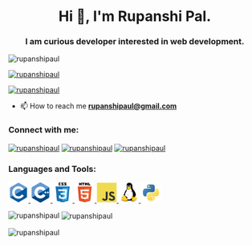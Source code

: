 <h1 align="center">Hi 👋, I'm Rupanshi Pal.</h1>
<h3 align="center">I am curious developer interested in web development.</h3>

<p align="left"> <img src="https://komarev.com/ghpvc/?username=rupanshipaul&label=Profile%20views&color=0e75b6&style=flat" alt="rupanshipaul" /> </p>

<p align="left"> <a href="https://github.com/ryo-ma/github-profile-trophy"><img src="https://github-profile-trophy.vercel.app/?username=rupanshipaul" alt="rupanshipaul" /></a> </p>

<p align="left"> <a href="https://twitter.com/rupanshipaul" target="blank"><img src="https://img.shields.io/twitter/follow/rupanshipaul?logo=twitter&style=for-the-badge" alt="rupanshipaul" /></a> </p>

- 📫 How to reach me **rupanshipaul@gmail.com**

<h3 align="left">Connect with me:</h3>
<p align="left">
<a href="https://twitter.com/rupanshipaul" target="blank"><img align="center" src="https://raw.githubusercontent.com/rahuldkjain/github-profile-readme-generator/master/src/images/icons/Social/twitter.svg" alt="rupanshipaul" height="30" width="40" /></a>
<a href="https://linkedin.com/in/rupanshipaul" target="blank"><img align="center" src="https://raw.githubusercontent.com/rahuldkjain/github-profile-readme-generator/master/src/images/icons/Social/linked-in-alt.svg" alt="rupanshipaul" height="30" width="40" /></a>
<a href="https://www.youtube.com/c/rupanshipaul" target="blank"><img align="center" src="https://raw.githubusercontent.com/rahuldkjain/github-profile-readme-generator/master/src/images/icons/Social/youtube.svg" alt="rupanshipaul" height="30" width="40" /></a>
</p>

<h3 align="left">Languages and Tools:</h3>
<p align="left"> <a href="https://www.cprogramming.com/" target="_blank" rel="noreferrer"> <img src="https://raw.githubusercontent.com/devicons/devicon/master/icons/c/c-original.svg" alt="c" width="40" height="40"/> </a> <a href="https://www.w3schools.com/cpp/" target="_blank" rel="noreferrer"> <img src="https://raw.githubusercontent.com/devicons/devicon/master/icons/cplusplus/cplusplus-original.svg" alt="cplusplus" width="40" height="40"/> </a> <a href="https://www.w3schools.com/css/" target="_blank" rel="noreferrer"> <img src="https://raw.githubusercontent.com/devicons/devicon/master/icons/css3/css3-original-wordmark.svg" alt="css3" width="40" height="40"/> </a> <a href="https://www.w3.org/html/" target="_blank" rel="noreferrer"> <img src="https://raw.githubusercontent.com/devicons/devicon/master/icons/html5/html5-original-wordmark.svg" alt="html5" width="40" height="40"/> </a> <a href="https://developer.mozilla.org/en-US/docs/Web/JavaScript" target="_blank" rel="noreferrer"> <img src="https://raw.githubusercontent.com/devicons/devicon/master/icons/javascript/javascript-original.svg" alt="javascript" width="40" height="40"/> </a> <a href="https://www.linux.org/" target="_blank" rel="noreferrer"> <img src="https://raw.githubusercontent.com/devicons/devicon/master/icons/linux/linux-original.svg" alt="linux" width="40" height="40"/> </a> <a href="https://www.python.org" target="_blank" rel="noreferrer"> <img src="https://raw.githubusercontent.com/devicons/devicon/master/icons/python/python-original.svg" alt="python" width="40" height="40"/> </a> </p>

<p><img align="left" src="https://github-readme-stats.vercel.app/api/top-langs?username=rupanshipaul&show_icons=true&locale=en&layout=compact" alt="rupanshipaul" /></p>

<p>&nbsp;<img align="center" src="https://github-readme-stats.vercel.app/api?username=rupanshipaul&show_icons=true&locale=en" alt="rupanshipaul" /></p>

<p><img align="center" src="https://github-readme-streak-stats.herokuapp.com/?user=rupanshipaul&" alt="rupanshipaul" /></p>
